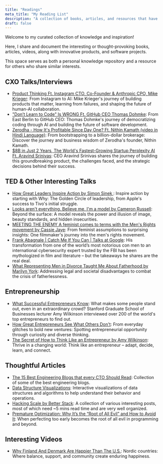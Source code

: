 ```yaml
---
title: "Readings"
meta_title: "My Reading List"
description: "A collection of books, articles, and resources that have influenced my thinking"
draft: false
---
```


Welcome to my curated collection of knowledge and inspiration!

Here, I share and document the interesting or thought-provoking books, articles, videos, along with innovative products, and software projects.

This space serves as both a personal knowledge repository and a resource for others who share similar interests.

## CXO Talks/Interviews

* [Product Thinking Ft. Instagram CTO, Co-Founder & Anthropic CPO, Mike Krieger](https://www.youtube.com/watch?v=Tk-EI2yYT3A): From Instagram to AI: Mike Krieger's journey of building products that matter, learning from failures, and shaping the future of human-AI collaboration.
* ["Don’t Learn to Code" Is WRONG Ft. GitHub CEO Thomas Dohmke](https://www.youtube.com/watch?v=5UhnQ2h-5BY): From East Berlin to GitHub CEO: Thomas Dohmke's journey of democratizing coding through AI and building the future of software development.
* [Zerodha - How It's Profitable Since Day One? Ft. Nithin Kamath (video in Hindi Language)](https://www.youtube.com/watch?v=zry2Fne6Z0I): From bootstrapping to a billion-dollar brokerage: Discover the journey and business wisdom of Zerodha's founder, Nithin Kamath.
* [$8B in Just 2 Years, The World's Fastest-Growing Startup Perplexity AI Ft. Aravind Srinivas](https://www.youtube.com/watch?v=FZieYYj0ImE): CEO Aravind Srinivas shares the journey of building this groundbreaking product, the challenges faced, and the strategic decisions behind their success.

## TED & Other Interesting Talks

* [How Great Leaders Inspire Action by Simon Sinek ](https://www.youtube.com/watch?v=qp0HIF3SfI4):  Inspire action by starting with Why: The Golden Circle of leadership, from Apple's success to Tivo's initial struggle.
* [Looks aren't everything. Believe me, I'm a model by Cameron Russell](https://www.youtube.com/watch?v=KM4Xe6Dlp0Y): Beyond the surface: A model reveals the power and illusion of image, beauty standards, and hidden insecurities.
* [MEETING THE ENEMY A feminist comes to terms with the Men's Rights movement by Cassie Jaye](https://www.youtube.com/watch?v=3WMuzhQXJoY): From feminist assumptions to surprising insights: One filmmaker's journey into the men's rights movement.
* [Frank Abagnale | Catch Me If You Can | Talks at Google](https://www.youtube.com/watch?v=vsMydMDi3rI): His transformation from one of the world’s most notorious con men to an international cybersecurity expert trusted by the FBI has been mythologized in film and literature – but the takeaways he shares are the real deal.
* [What Representing Men in Divorce Taught Me About Fatherhood by Marilyn York](https://www.youtube.com/watch?v=RlSwsE22nX0): Addressing legal and societal disadvantages to combat the crisis of fatherlessness.

## Entrepreneurship

* [What Successful Entrepreneurs Know](https://www.youtube.com/watch?v=86unGITRPLs): What makes some people stand out, even in an extraordinary crowd? Stanford Graduate School of Businesses lecturer Amy Wilkinson interviewed over 200 of the world's top entrepreneurs to find out.
* [How Great Entrepreneurs See What Others Don't](https://www.youtube.com/watch?v=68QW15sBdKQ): From everyday glitches to bold new ventures: Spotting entrepreneurial opportunity through curiosity and diverse thinking.
* [The Secret of How to Think Like an Entrepreneur by Amy Wilkinson](https://www.youtube.com/watch?v=WAMwyAm0ySw): Thrive in a changing world: Think like an entrepreneur – adapt, decide, learn, and connect.

## Thoughtful Articles

* [The 15 Best Engineering Blogs that every CTO Should Read](https://betterstack.com/community/blog/cto-blogs/): Collection of some of the best engineering blogs.
* [Data Structure Visualizations](https://www.cs.usfca.edu/~galles/visualization/Algorithms.html): Interactive visualizations of data structures and algorithms to help understand their behavior and operations.
* [Hacking Scale by Better Stack](https://newsletter.betterstack.com/archive?sort=new): A collection of various interesting posts, most of which need ~5 mins read time and are very well organized.
* [Premature Optimization: Why It’s the “Root of All Evil” and How to Avoid It](https://effectiviology.com/premature-optimization/): When perfecting too early becomes the root of all evil in programming and beyond.

## Interesting Videos

* [Why Finland And Denmark Are Happier Than The U.S.](https://www.youtube.com/watch?v=6Pm0Mn0-jYU): Nordic countries: Where balance, support, and community create enduring happiness.
